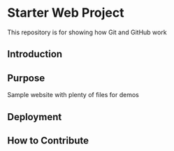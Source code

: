 # Starter Web Project

This repository is for showing how Git and GitHub work


## Introduction

## Purpose

Sample website with plenty of files for demos

## Deployment

## How to Contribute